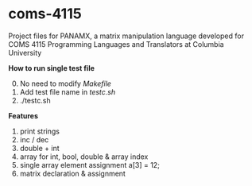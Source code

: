 # coms-4115
Project files for PANAMX, a matrix manipulation language developed for COMS 4115 Programming Languages and Translators at Columbia University

**How to run single test file**

0. No need to modify *Makefile*
1. Add test file name in *testc.sh*
2. ./testc.sh

**Features**

1. print strings
2. inc / dec
3. double + int
4. array for int, bool, double & array index
5. single array element assignment  a[3] = 12;
6. matrix declaration & assignment
